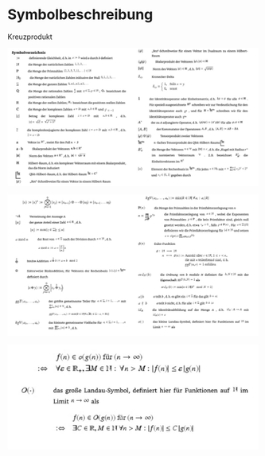 # Symbolbeschreibung

Kreuzprodukt



![](<../../../.gitbook/assets/grafik (7) (1).png>)

![](<../../../.gitbook/assets/grafik (12) (1).png>)

![](<../../../.gitbook/assets/grafik (9) (1) (1) (1).png>)
